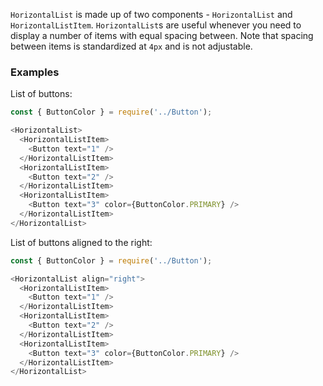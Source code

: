 `HorizontalList` is made up of two components - `HorizontalList` and `HorizontalListItem`. `HorizontalList`s are useful whenever you need to display a number of items with equal spacing between. Note that spacing between items is standardized at `4px` and is not adjustable.

### Examples

List of buttons:

```js { "props": { "data-example": "left" } }
const { ButtonColor } = require('../Button');

<HorizontalList>
  <HorizontalListItem>
    <Button text="1" />
  </HorizontalListItem>
  <HorizontalListItem>
    <Button text="2" />
  </HorizontalListItem>
  <HorizontalListItem>
    <Button text="3" color={ButtonColor.PRIMARY} />
  </HorizontalListItem>
</HorizontalList>
```

List of buttons aligned to the right:

```js { "props": { "data-example": "right" } }
const { ButtonColor } = require('../Button');

<HorizontalList align="right">
  <HorizontalListItem>
    <Button text="1" />
  </HorizontalListItem>
  <HorizontalListItem>
    <Button text="2" />
  </HorizontalListItem>
  <HorizontalListItem>
    <Button text="3" color={ButtonColor.PRIMARY} />
  </HorizontalListItem>
</HorizontalList>
```
